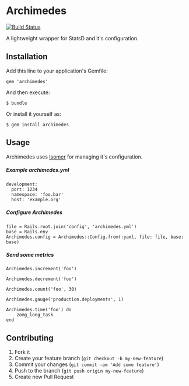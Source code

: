 # Archimedes

[![Build Status](https://travis-ci.org/shopkeep/archimedes.png?branch=master)](https://travis-ci.org/shopkeep/archimedes)

A lightweight wrapper for StatsD and it's configuration.

## Installation

Add this line to your application's Gemfile:

    gem 'archimedes'

And then execute:

    $ bundle

Or install it yourself as:

    $ gem install archimedes

## Usage

Archimedes uses [Isomer](https://github.com/pguelpa/isomer) for managing it's configuration.

##### Example archimedes.yml

    development:
      port: 1234
      namespace: 'foo.bar'
      host: 'example.org'

##### Configure Archimedes

    file = Rails.root.join('config', 'archimedes.yml')
    base = Rails.env
    Archimedes.config = Archimedes::Config.from(:yaml, file: file, base: base)

##### Send some metrics

    Archimedes.increment('foo')

    Archimedes.decrement('foo')

    Archimedes.count('foo', 30)

    Archimedes.gauge('production.deployments', 1)

    Archimedes.time('foo') do
        zomg_long_task
    end

## Contributing

1. Fork it
2. Create your feature branch (`git checkout -b my-new-feature`)
3. Commit your changes (`git commit -am 'Add some feature'`)
4. Push to the branch (`git push origin my-new-feature`)
5. Create new Pull Request
